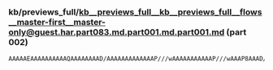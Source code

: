 ### kb/previews_full/kb__previews_full__kb__previews_full__flows__master-first__master-only@guest.har.part083.md.part001.md.part001.md (part 002)

```md
AAAAAEAAAAAAAAAAQAAAAAAAAD/AAAAAAAAAAAAAP///wAAAAAAAAAAAP///wAAAP8AAAD/AAAAAAAAAAAAAAAAAAAAAAAAAAAAAAAAAAAA/wAAAAAAAAAAAAAB
```

```
